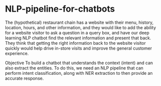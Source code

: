 # NLP-pipeline-for-chatbots

The (hypothetical) restaurant chain has a website with their menu, history, location, hours, and other information, and they would like to add the ability for a website visitor to ask a question in a query box, and have our deep learning NLP chatbot find the relevant information and present that back. They think that getting the right information back to the website visitor quickly would help drive in-store visits and improve the general customer experience.

Objective
To build a chatbot that understands the context (intent) and can also extract the entities. To do this, we need an NLP pipeline that can perform intent classification, along with NER extraction to then provide an accurate response.
